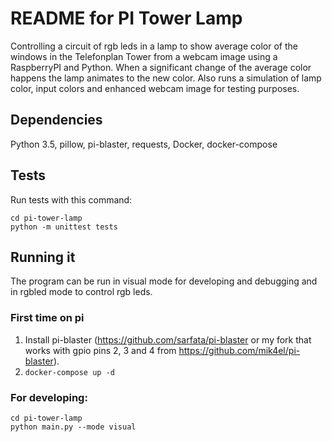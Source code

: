# README for PI Tower Lamp
Controlling a circuit of rgb leds in a lamp to show average color of the windows in the Telefonplan Tower from a webcam image using a RaspberryPI and Python. When a significant change of the average color happens the lamp animates to the new color. Also runs a simulation of lamp color, input colors and enhanced webcam image for testing purposes.

## Dependencies
Python 3.5, pillow, pi-blaster, requests, Docker, docker-compose

## Tests
Run tests with this command:

```
cd pi-tower-lamp
python -m unittest tests
```

## Running it
The program can be run in visual mode for developing and debugging and in rgbled mode to control rgb leds.

### First time on pi
1. Install pi-blaster (https://github.com/sarfata/pi-blaster or my fork that works with gpio pins 2, 3 and 4 from https://github.com/mik4el/pi-blaster).
1. `docker-compose up -d`

### For developing:
```
cd pi-tower-lamp
python main.py --mode visual
```
